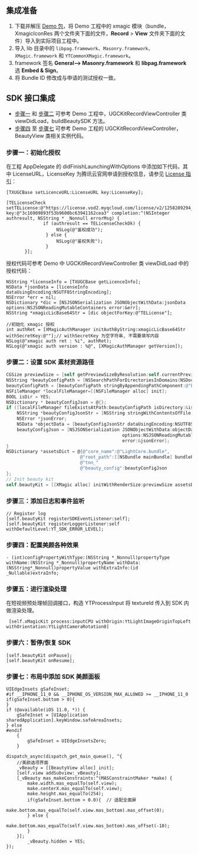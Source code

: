 ## 集成准备[](id:ready)

1. 下载并解压 [Demo 包](https://mediacloud-76607.gzc.vod.tencent-cloud.com/TencentEffect/iOS/2.4.0.vcube/UGSV-API-Example.zip)，将 Demo 工程中的 xmagic 模块（bundle，XmagicIconRes 两个文件夹下面的文件，**Record** > **View** 文件夹下面的文件）导入到实际项目工程中。
2. 导入 lib 目录中的 `libpag.framework`、`Masonry.framework`、`XMagic.framework` 和 `YTCommonXMagic.framework`。
3. framework 签名 **General--> Masonry.framework** 和 **libpag.framework** 选 **Embed & Sign**。
4. 将 Bundle ID 修改成与申请的测试授权一致。

## SDK 接口集成 [](id:step)

- [步骤一](#step1) 和 [步骤二](#step2) 可参考 Demo 工程中，UGCKitRecordViewController 类 viewDidLoad，buildBeautySDK 方法。
- [步骤四](#step4) 至 [步骤七](#step7) 可参考 Demo 工程的 UGCKitRecordViewController，BeautyView 类相关实例代码。

### 步骤一：初始化授权 [](id:step1)
在工程 AppDelegate 的 didFinishLaunchingWithOptions 中添加如下代码，其中 LicenseURL，LicenseKey 为腾讯云官网申请到授权信息，请参见 [License 指引](https://cloud.tencent.com/document/product/616/65879)：

```
[TXUGCBase setLicenceURL:LicenseURL key:LicenseKey];

[TELicenseCheck setTELicense:@"https://license.vod2.myqcloud.com/license/v2/1258289294_1/v_cube.license" key:@"3c16909893f53b9600bc63941162cea3" completion:^(NSInteger authresult, NSString * _Nonnull errorMsg) {
              if (authresult == TELicenseCheckOk) {
                   NSLog(@"鉴权成功");
               } else {
                   NSLog(@"鉴权失败");
               }
       }];
```
授权代码可参考 Demo 中 UGCKitRecordViewController 类 viewDidLoad 中的授权代码：
```
NSString *licenseInfo = [TXUGCBase getLicenceInfo];
NSData *jsonData = [licenseInfo dataUsingEncoding:NSUTF8StringEncoding];
NSError *err = nil;
NSDictionary *dic = [NSJSONSerialization JSONObjectWithData:jsonData
options:NSJSONReadingMutableContainers error:&err];
NSString *xmagicLicBase64Str = [dic objectForKey:@"TELicense"];

//初始化 xmagic 授权
int authRet = [XMagicAuthManager initAuthByString:xmagicLicBase64Str withSecretKey:@""];// withSecretKey 为空字符串, 不需要填写内容
NSLog(@"xmagic auth ret : %i", authRet);
NSLog(@"xmagic auth version : %@", [XMagicAuthManager getVersion]);
```

### 步骤二：设置 SDK 素材资源路径 [](id:step2)

```objectivec
CGSize previewSize = [self getPreviewSizeByResolution:self.currentPreviewResolution];
NSString *beautyConfigPath = [NSSearchPathForDirectoriesInDomains(NSDocumentDirectory, NSUserDomainMask, YES) lastObject];
beautyConfigPath = [beautyConfigPath stringByAppendingPathComponent:@"beauty_config.json"];
NSFileManager *localFileManager=[[NSFileManager alloc] init];
BOOL isDir = YES;
NSDictionary * beautyConfigJson = @{};
if ([localFileManager fileExistsAtPath:beautyConfigPath isDirectory:&isDir] && !isDir) {
	NSString *beautyConfigJsonStr = [NSString stringWithContentsOfFile:beautyConfigPath encoding:NSUTF8StringEncoding error:nil];
	NSError *jsonError;
	NSData *objectData = [beautyConfigJsonStr dataUsingEncoding:NSUTF8StringEncoding];
	beautyConfigJson = [NSJSONSerialization JSONObjectWithData:objectData
											options:NSJSONReadingMutableContainers
											error:&jsonError];
}
NSDictionary *assetsDict = @{@"core_name":@"LightCore.bundle",
							@"root_path":[[NSBundle mainBundle] bundlePath],
							@"tnn_"
							@"beauty_config":beautyConfigJson
};
// Init beauty kit
self.beautyKit = [[XMagic alloc] initWithRenderSize:previewSize assetsDict:assetsDict];
```

### 步骤三：添加日志和事件监听[](id:step3)
```
// Register log
[self.beautyKit registerSDKEventListener:self];
[self.beautyKit registerLoggerListener:self withDefaultLevel:YT_SDK_ERROR_LEVEL];
```

### 步骤四：配置美颜各种效果[](id:step4)

```
- (int)configPropertyWithType:(NSString *_Nonnull)propertyType withName:(NSString *_Nonnull)propertyName withData:(NSString*_Nonnull)propertyValue withExtraInfo:(id _Nullable)extraInfo;
```

### 步骤五：进行渲染处理[](id:step5)
在短视频预处理帧回调接口，构造 YTProcessInput 将 textureId 传入到 SDK 内做渲染处理。

```
 [self.xMagicKit process:inputCPU withOrigin:YtLightImageOriginTopLeft withOrientation:YtLightCameraRotation0]
```

### 步骤六：暂停/恢复 SDK [](id:step6)

```
[self.beautyKit onPause];
[self.beautyKit onResume];
```

### 步骤七：布局中添加 SDK 美颜面板 [](id:step7)

```
UIEdgeInsets gSafeInset;
#if __IPHONE_11_0 && __IPHONE_OS_VERSION_MAX_ALLOWED >= __IPHONE_11_0
if(gSafeInset.bottom > 0){
}
if (@available(iOS 11.0, *)) {
	gSafeInset = [UIApplication sharedApplication].keyWindow.safeAreaInsets;
} else
#endif
	{
		gSafeInset = UIEdgeInsetsZero;
	}

dispatch_async(dispatch_get_main_queue(), ^{
	//美颜选项界面
	_vBeauty = [[BeautyView alloc] init];
	[self.view addSubview:_vBeauty];
	[_vBeauty mas_makeConstraints:^(MASConstraintMaker *make) {
		make.width.mas_equalTo(self.view);
		make.centerX.mas_equalTo(self.view);
		make.height.mas_equalTo(254);
		if(gSafeInset.bottom > 0.0){  // 适配全面屏
			make.bottom.mas_equalTo(self.view.mas_bottom).mas_offset(0);
		} else {
			make.bottom.mas_equalTo(self.view.mas_bottom).mas_offset(-10);
		}
	}];
		_vBeauty.hidden = YES;
});
```

